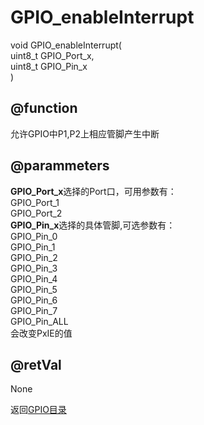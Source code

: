 # GPIO_enableInterrupt
void GPIO_enableInterrupt(</br>uint8_t GPIO_Port_x,</br>uint8_t GPIO_Pin_x</br>)
## @function
允许GPIO中P1,P2上相应管脚产生中断
## @parammeters
**GPIO_Port_x**选择的Port口，可用参数有：</br>
GPIO_Port_1</br>
GPIO_Port_2</br>
**GPIO_Pin_x**选择的具体管脚,可选参数有：</br>
GPIO_Pin_0</br>
GPIO_Pin_1</br>
GPIO_Pin_2</br>
GPIO_Pin_3</br>
GPIO_Pin_4</br>
GPIO_Pin_5</br>
GPIO_Pin_6</br>
GPIO_Pin_7</br>
GPIO_Pin_ALL</br>
会改变PxIE的值
## @retVal
None

返回[GPIO目录](gpioindex.md)